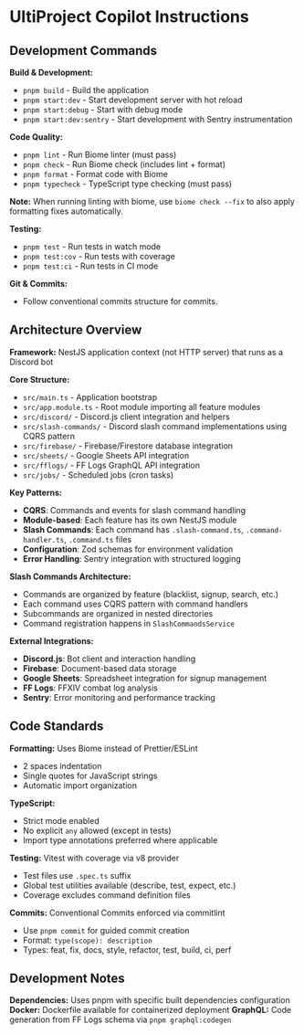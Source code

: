 # UltiProject Copilot Instructions

## Development Commands

**Build & Development:**

- `pnpm build` - Build the application
- `pnpm start:dev` - Start development server with hot reload
- `pnpm start:debug` - Start with debug mode
- `pnpm start:dev:sentry` - Start development with Sentry instrumentation

**Code Quality:**

- `pnpm lint` - Run Biome linter (must pass)
- `pnpm check` - Run Biome check (includes lint + format)
- `pnpm format` - Format code with Biome
- `pnpm typecheck` - TypeScript type checking (must pass)

**Note:** When running linting with biome, use `biome check --fix` to also apply formatting fixes automatically.

**Testing:**

- `pnpm test` - Run tests in watch mode
- `pnpm test:cov` - Run tests with coverage
- `pnpm test:ci` - Run tests in CI mode

**Git & Commits:**

- Follow conventional commits structure for commits.

## Architecture Overview

**Framework:** NestJS application context (not HTTP server) that runs as a Discord bot

**Core Structure:**

- `src/main.ts` - Application bootstrap
- `src/app.module.ts` - Root module importing all feature modules
- `src/discord/` - Discord.js client integration and helpers
- `src/slash-commands/` - Discord slash command implementations using CQRS pattern
- `src/firebase/` - Firebase/Firestore database integration
- `src/sheets/` - Google Sheets API integration
- `src/fflogs/` - FF Logs GraphQL API integration
- `src/jobs/` - Scheduled jobs (cron tasks)

**Key Patterns:**

- **CQRS**: Commands and events for slash command handling
- **Module-based**: Each feature has its own NestJS module
- **Slash Commands**: Each command has `.slash-command.ts`, `.command-handler.ts`, `.command.ts` files
- **Configuration**: Zod schemas for environment validation
- **Error Handling**: Sentry integration with structured logging

**Slash Commands Architecture:**

- Commands are organized by feature (blacklist, signup, search, etc.)
- Each command uses CQRS pattern with command handlers
- Subcommands are organized in nested directories
- Command registration happens in `SlashCommandsService`

**External Integrations:**

- **Discord.js**: Bot client and interaction handling
- **Firebase**: Document-based data storage
- **Google Sheets**: Spreadsheet integration for signup management
- **FF Logs**: FFXIV combat log analysis
- **Sentry**: Error monitoring and performance tracking

## Code Standards

**Formatting:** Uses Biome instead of Prettier/ESLint

- 2 spaces indentation
- Single quotes for JavaScript strings
- Automatic import organization

**TypeScript:**

- Strict mode enabled
- No explicit `any` allowed (except in tests)
- Import type annotations preferred where applicable

**Testing:** Vitest with coverage via v8 provider

- Test files use `.spec.ts` suffix
- Global test utilities available (describe, test, expect, etc.)
- Coverage excludes command definition files

**Commits:** Conventional Commits enforced via commitlint

- Use `pnpm commit` for guided commit creation
- Format: `type(scope): description`
- Types: feat, fix, docs, style, refactor, test, build, ci, perf

## Development Notes

**Dependencies:** Uses pnpm with specific built dependencies configuration
**Docker:** Dockerfile available for containerized deployment
**GraphQL:** Code generation from FF Logs schema via `pnpm graphql:codegen`
